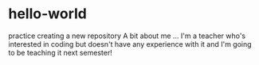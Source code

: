 # hello-world
practice creating a new repository
A bit about me ...
I'm a teacher who's interested in coding
but doesn't have any experience with it
and I'm going to be teaching it next semester!
